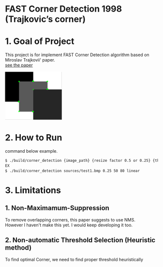 # FAST Corner Detection 1998 (Trajkovic’s corner)

# 1. Goal of Project
This project is for implement FAST Corner Detection algorithm based on Miroslav Trajkovii' paper.   
[see the paper](https://www.researchgate.net/profile/Miroslav-Trajkovic/publication/223831601_Fast_Corner_Detection/links/5a56774645851547b1bf1d34/Fast-Corner-Detection.pdf)  

![](result/Corner.png)  

# 2. How to Run
command below example.
```bash
$ ./build/corner_detection {image_path} {resize factor 0.5 or 0.25} {thereshold1} {thereshold 2} {Interpixel approximation method (linear or circular)}
EX
$ ./build/corner_detection sources/test1.bmp 0.25 50 80 linear
```

# 3. Limitations
## 1. Non-Maximamum-Suppression
To remove overlapping corners, this paper suggests to use NMS.  
However I haven't make this yet. 
I would keep developing it too.

## 2. Non-automatic Threshold Selection (Heuristic method)
To find optimal Corner, we need to find proper threshold heuristically
